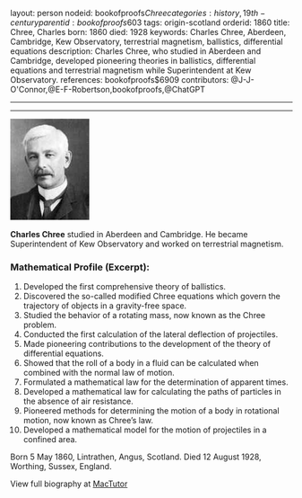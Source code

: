layout: person
nodeid: bookofproofs$Chree
categories: history,19th-century
parentid: bookofproofs$603
tags: origin-scotland
orderid: 1860
title: Chree, Charles
born: 1860
died: 1928
keywords: Charles Chree, Aberdeen, Cambridge, Kew Observatory, terrestrial magnetism, ballistics, differential equations
description: Charles Chree, who studied in Aberdeen and Cambridge, developed pioneering theories in ballistics, differential equations and terrestrial magnetism while Superintendent at Kew Observatory.
references: bookofproofs$6909
contributors: @J-J-O'Connor,@E-F-Robertson,bookofproofs,@ChatGPT

---



---

![Chree.jpg](https://github.com/bookofproofs/bookofproofs.github.io/blob/main/_sources/_assets/images/portraits/Chree.jpg?raw=true)

**Charles Chree** studied in Aberdeen and Cambridge. He became Superintendent of Kew Observatory and worked on terrestrial magnetism.

### Mathematical Profile (Excerpt):
1. Developed the first comprehensive theory of ballistics.
2. Discovered the so-called modified Chree equations which govern the trajectory of objects in a gravity-free space.
3. Studied the behavior of a rotating mass, now known as the Chree problem.
4. Conducted the first calculation of the lateral deflection of projectiles.
5. Made pioneering contributions to the development of the theory of differential equations.
6. Showed that the roll of a body in a fluid can be calculated when combined with the normal law of motion.
7. Formulated a mathematical law for the determination of apparent times.
8. Developed a mathematical law for calculating the paths of particles in the absence of air resistance.
9. Pioneered methods for determining the motion of a body in rotational motion, now known as Chree’s law.
10. Developed a mathematical model for the motion of projectiles in a confined area.

Born 5 May 1860, Lintrathen, Angus, Scotland. Died 12 August 1928, Worthing, Sussex, England.

View full biography at [MacTutor](https://mathshistory.st-andrews.ac.uk/Biographies/Chree/)
